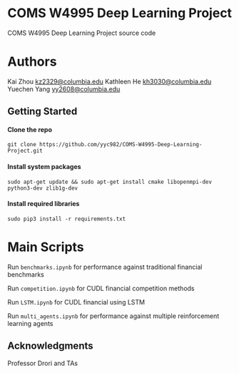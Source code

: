# COMS W4995 Deep Learning Project

COMS W4995 Deep Learning Project source code

# Authors
Kai Zhou <kz2329@columbia.edu>
Kathleen He <kh3030@columbia.edu>
Yuechen Yang <yy2608@columbia.edu>


## Getting Started

#### Clone the repo
```
git clone https://github.com/yyc982/COMS-W4995-Deep-Learning-Project.git
```

#### Install system packages
```
sudo apt-get update && sudo apt-get install cmake libopenmpi-dev python3-dev zlib1g-dev
```

#### Install required libraries

```
sudo pip3 install -r requirements.txt
```

# Main Scripts

Run `benchmarks.ipynb` for performance against traditional financial benchmarks

Run `competition.ipynb` for CUDL financial competition methods

Run `LSTM.ipynb` for CUDL financial using LSTM

Run `multi_agents.ipynb` for performance against multiple reinforcement learning agents


## Acknowledgments

Professor Drori and TAs

